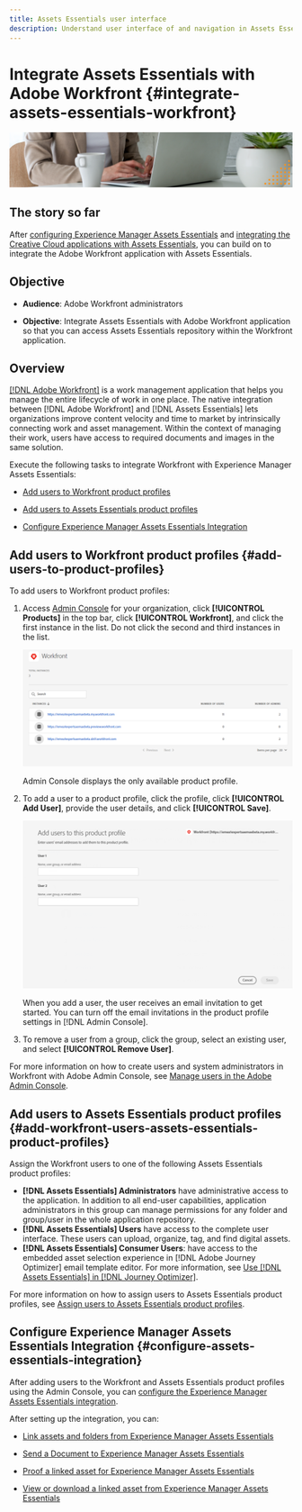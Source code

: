```yaml
---
title: Assets Essentials user interface
description: Understand user interface of and navigation in Assets Essentials.
---
```


# Integrate Assets Essentials with Adobe Workfront {#integrate-assets-essentials-workfront}

![Preference to switch dark and light theme](assets/integrate-cc-ae.png)

## The story so far

After [configuring Experience Manager Assets Essentials](adminster-aem-assets-essentials.md) and [integrating the Creative Cloud applications with Assets Essentials](integrate-assets-essentials-creative-cloud.md), you can build on to integrate the Adobe Workfront application with Assets Essentials.

## Objective

* **Audience**: Adobe Workfront administrators

* **Objective**: Integrate Assets Essentials with Adobe Workfront application so that you can access Assets Essentials repository within the Workfront application.

## Overview

[[!DNL Adobe Workfront]](https://www.workfront.com/) is a work management application that helps you manage the entire lifecycle of work in one place. The native integration between [!DNL Adobe Workfront] and [!DNL Assets Essentials] lets organizations improve content velocity and time to market by intrinsically connecting work and asset management. Within the context of managing their work, users have access to required documents and images in the same solution.

Execute the following tasks to integrate Workfront with Experience Manager Assets Essentials:

* [Add users to Workfront product profiles](#add-users-to-product-profiles)

* [Add users to Assets Essentials product profiles](#add-workfront-users-assets-essentials-product-profiles)

* [Configure Experience Manager Assets Essentials Integration](#configure-assets-essentials-integration)

## Add users to Workfront product profiles {#add-users-to-product-profiles}

To add users to Workfront product profiles:

1. Access [Admin Console](https://adminconsole.adobe.com) for your organization, click **[!UICONTROL Products]** in the top bar, click **[!UICONTROL Workfront]**, and click the first instance in the list. Do not click the second and third instances in the list.

   ![Admin Console admin profile](assets/workfront-instances.png)

   Admin Console displays the only available product profile.
  
1. To add a user to a product profile, click the profile, click **[!UICONTROL Add User]**, provide the user details, and click **[!UICONTROL Save]**. 

   ![Add users admin profile](assets/add-users-workfront.png)

   When you add a user, the user receives an email invitation to get started. You can turn off the email invitations in the product profile settings in [!DNL Admin Console].

1. To remove a user from a group, click the group, select an existing user, and select **[!UICONTROL Remove User]**.

For more information on how to create users and system administrators in Workfront with Adobe Admin Console, see [Manage users in the Adobe Admin Console](https://one.workfront.com/s/document-item?bundleId=the-new-workfront-experience&topicId=Content%2FAdministration_and_Setup%2FAdd_users%2FCreate_and_manage_users%2Fadmin-console.htm&_LANG=enus).

## Add users to Assets Essentials product profiles {#add-workfront-users-assets-essentials-product-profiles}

Assign the Workfront users to one of the following Assets Essentials product profiles:

* **[!DNL Assets Essentials] Administrators** have administrative access to the application. In addition to all end-user capabilities, application administrators in this group can manage permissions for any folder and group/user in the whole application repository.
* **[!DNL Assets Essentials] Users** have access to the complete user interface. These users can upload, organize, tag, and find digital assets.
* **[!DNL Assets Essentials] Consumer Users**: have access to the embedded asset selection experience in [!DNL Adobe Journey Optimizer] email template editor. For more information, see [Use [!DNL Assets Essentials] in [!DNL Journey Optimizer]](https://experienceleague.adobe.com/docs/journey-optimizer/using/create-messages/assets-essentials.html).

For more information on how to assign users to Assets Essentials product profiles, see [Assign users to Assets Essentials product profiles](adminster-aem-assets-essentials.md#add-users-to-product-profiles).

## Configure Experience Manager Assets Essentials Integration {#configure-assets-essentials-integration}

After adding users to the Workfront and Assets Essentials product profiles using the Admin Console, you can [configure the Experience Manager Assets Essentials integration](https://one.workfront.com/s/document-item?bundleId=the-new-workfront-experience&topicId=Content%2FDocuments%2FAdobe_Workfront_for_Experience_Manager_Assets_Essentials%2F_workfront-for-aem-asset-essentials.htm).

After setting up the integration, you can:

* [Link assets and folders from Experience Manager Assets Essentials](https://one.workfront.com/s/document-item?bundleId=the-new-workfront-experience&topicId=Content%2FDocuments%2FAdobe_Workfront_for_Experience_Manager_Assets_Essentials%2Flink-to-aem.htm&_LANG=enus)

* [Send a Document to Experience Manager Assets Essentials](https://one.workfront.com/s/document-item?bundleId=the-new-workfront-experience&topicId=Content%2FDocuments%2FAdobe_Workfront_for_Experience_Manager_Assets_Essentials%2Fsend-to-aem.htm&_LANG=enus)

* [Proof a linked asset for Experience Manager Assets Essentials](https://one.workfront.com/s/document-item?bundleId=the-new-workfront-experience&topicId=Content%2FDocuments%2FAdobe_Workfront_for_Experience_Manager_Assets_Essentials%2Fproof-linked-asset-aem.htm)

* [View or download a linked asset from Experience Manager Assets Essentials](https://one.workfront.com/s/document-item?bundleId=the-new-workfront-experience&topicId=Content%2FDocuments%2FAdobe_Workfront_for_Experience_Manager_Assets_Essentials%2Fview-download-asset.htm)
